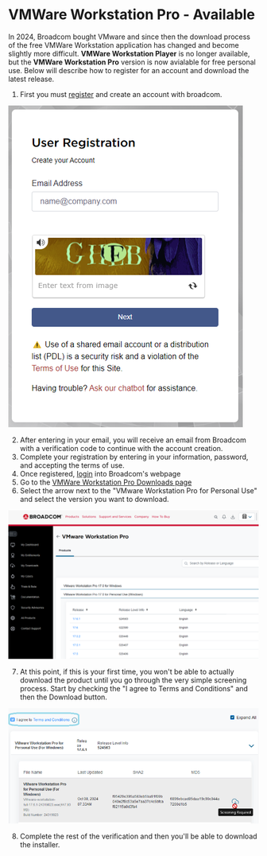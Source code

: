 # VMWare Workstation Pro - Available 

In 2024, Broadcom bought VMware and since then the download process of the free VMWare Workstation application has changed and become slightly more difficult. **VMWare Workstation Player** is no longer available, but the **VMWare Workstation Pro** version is now avialable for free personal use. Below will describe how to register for an account and download the latest release.

1. First you must [register](https://profile.broadcom.com/web/registration) and create an account with broadcom.

![alt text](../images/register.png)

2. After entering in your email, you will receive an email from Broadcom with a verification code to continue with the account creation.
3. Complete your registration by entering in your information, password, and accepting the terms of use.
4. Once registered, [login](https://support.broadcom.com/web/ecx/home) into Broadcom's webpage
5. Go to the [VMWare Workstation Pro Downloads page](https://support.broadcom.com/group/ecx/productdownloads?subfamily=VMware+Workstation+Pro)
6. Select the arrow next to the "VMware Workstation Pro for Personal Use" and select the version you want to download.

![alt text](../images/downloadVersion.png)

7. At this point, if this is your first time, you won't be able to actually download the product until you go through the very simple screening process. Start by checking the "I agree to Terms and Conditions" and then the Download button.

![alt text](../images/screening.png)

8. Complete the rest of the verification and then you'll be able to download the installer.